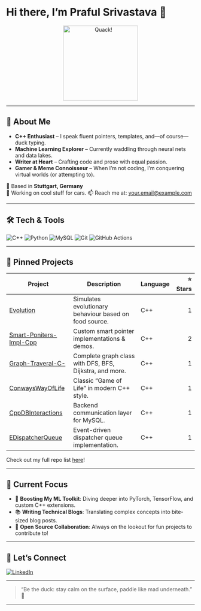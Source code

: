 <!--
  ******************************************************
  *   Welcome to my Quacktastic Corner of GitHub! 🦆  *
  ******************************************************
-->

# Hi there, I’m Praful Srivastava 👋

<div align="center">
  <img src="https://media.giphy.com/media/l378khQxt68syiWJy/giphy.gif" alt="Quack!" width="200"/>
</div>

---

## 🦆 About Me

- **C++ Enthusiast** – I speak fluent pointers, templates, and—of course—duck typing.
- **Machine Learning Explorer** – Currently waddling through neural nets and data lakes.
- **Writer at Heart** – Crafting code and prose with equal passion.
- **Gamer & Meme Connoisseur** – When I’m not coding, I’m conquering virtual worlds (or attempting to).

📍 Based in **Stuttgart, Germany**  
🏢 Working on cool stuff for cars. 
📫 Reach me at: [your.email@example.com](mailto:your.email@example.com)

---

## 🛠️ Tech & Tools

<p>
  <img src="https://img.shields.io/badge/Language-C++-00599C?logo=c%2B%2B&logoColor=white" alt="C++"/>
  <img src="https://img.shields.io/badge/ML-Python-3776AB?logo=python&logoColor=white" alt="Python"/>
  <img src="https://img.shields.io/badge/Database-MySQL-4479A1?logo=mysql&logoColor=white" alt="MySQL"/>
  <img src="https://img.shields.io/badge/Tools-Git-F05032?logo=git&logoColor=white" alt="Git"/>
  <img src="https://img.shields.io/badge/CI/CD-GitHub%20Actions-2088FF?logo=githubactions&logoColor=white" alt="GitHub Actions"/>
</p>

---

## 📌 Pinned Projects

| Project                         | Description                                       | Language  | ⭐️ Stars |
| ------------------------------- | ------------------------------------------------- | --------- | -------: |
| [Evolution](https://github.com/PrafulSrivastava/Evolution)               | Simulates evolutionary behaviour based on food source.        | C++       |        1 |
| [Smart-Poniters-Impl-Cpp](https://github.com/PrafulSrivastava/Smart-Poniters-Impl-Cpp) | Custom smart pointer implementations & demos. | C++       |        2 |
| [Graph-Traveral-C-](https://github.com/PrafulSrivastava/Graph-Traveral-C-) | Complete graph class with DFS, BFS, Dijkstra, and more.      | C++       |        1 |
| [ConwaysWayOfLife](https://github.com/PrafulSrivastava/ConwaysWayOfLife)   | Classic “Game of Life” in modern C++ style.   | C++       |        1 |
| [CppDBInteractions](https://github.com/PrafulSrivastava/CppDBInteractions)  | Backend communication layer for MySQL.        | C++       |        1 |
| [EDispatcherQueue](https://github.com/PrafulSrivastava/EDispatcherQueue)    | Event-driven dispatcher queue implementation. | C++       |        1 |

Check out my full repo list [here](https://github.com/PrafulSrivastava?tab=repositories)!

---

## 🎯 Current Focus

- 🚀 **Boosting My ML Toolkit**: Diving deeper into PyTorch, TensorFlow, and custom C++ extensions.  
- 📚 **Writing Technical Blogs**: Translating complex concepts into bite-sized blog posts.  
- 🤝 **Open Source Collaboration**: Always on the lookout for fun projects to contribute to!

---

## 🤙 Let’s Connect

<p>
  <a href="https://www.linkedin.com/in/praful-srivastava-b24586171" target="_blank"><img src="https://img.shields.io/badge/LinkedIn-PrafulSrivastava-0A66C2?logo=linkedin&logoColor=white" alt="LinkedIn"/></a>
</p>

---

> “Be the duck: stay calm on the surface, paddle like mad underneath.” 🦆

---

<!--
  Thanks for dropping by—now go quack some awesome code! 🦆💻
-->
